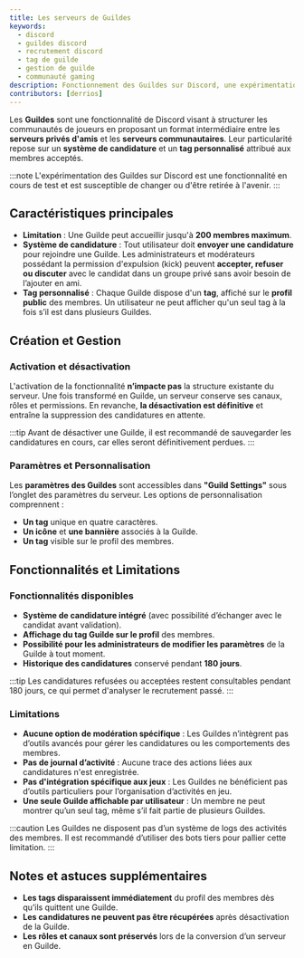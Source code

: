 ```yaml
---
title: Les serveurs de Guildes
keywords:
  - discord
  - guildes discord
  - recrutement discord
  - tag de guilde
  - gestion de guilde
  - communauté gaming
description: Fonctionnement des Guildes sur Discord, une expérimentation permettant aux joueurs de créer des communautés exclusives avec un système de recrutement avancé, une gestion optimisée et une identité visuelle unique.
contributors: [derrios]
---
```


Les **Guildes** sont une fonctionnalité de Discord visant à structurer les communautés de joueurs en proposant un format intermédiaire entre les **serveurs privés d'amis** et les **serveurs communautaires**. Leur particularité repose sur un **système de candidature** et un **tag personnalisé** attribué aux membres acceptés.

:::note
L'expérimentation des Guildes sur Discord est une fonctionnalité en cours de test et est susceptible de changer ou d'être retirée à l'avenir.
:::

## Caractéristiques principales
- **Limitation** : Une Guilde peut accueillir jusqu'à **200 membres maximum**.
- **Système de candidature** : Tout utilisateur doit **envoyer une candidature** pour rejoindre une Guilde. Les administrateurs et modérateurs possédant la permission d'expulsion (kick) peuvent **accepter, refuser ou discuter** avec le candidat dans un groupe privé sans avoir besoin de l’ajouter en ami.
- **Tag personnalisé** : Chaque Guilde dispose d'un **tag**, affiché sur le **profil public** des membres. Un utilisateur ne peut afficher qu'un seul tag à la fois s’il est dans plusieurs Guildes.

## Création et Gestion
### Activation et désactivation
L'activation de la fonctionnalité **n’impacte pas** la structure existante du serveur. Une fois transformé en Guilde, un serveur conserve ses canaux, rôles et permissions. En revanche, **la désactivation est définitive** et entraîne la suppression des candidatures en attente.

:::tip
Avant de désactiver une Guilde, il est recommandé de sauvegarder les candidatures en cours, car elles seront définitivement perdues.
:::

### Paramètres et Personnalisation
Les **paramètres des Guildes** sont accessibles dans **"Guild Settings"** sous l’onglet des paramètres du serveur. Les options de personnalisation comprennent :
- **Un tag** unique en quatre caractères.
- **Un icône** et **une bannière** associés à la Guilde.
- **Un tag** visible sur le profil des membres.

## Fonctionnalités et Limitations
### Fonctionnalités disponibles
- **Système de candidature intégré** (avec possibilité d’échanger avec le candidat avant validation).
- **Affichage du tag Guilde sur le profil** des membres.
- **Possibilité pour les administrateurs de modifier les paramètres** de la Guilde à tout moment.
- **Historique des candidatures** conservé pendant **180 jours**.

:::tip
Les candidatures refusées ou acceptées restent consultables pendant 180 jours, ce qui permet d'analyser le recrutement passé.
:::

### Limitations
- **Aucune option de modération spécifique** : Les Guildes n’intègrent pas d’outils avancés pour gérer les candidatures ou les comportements des membres.
- **Pas de journal d’activité** : Aucune trace des actions liées aux candidatures n'est enregistrée.
- **Pas d'intégration spécifique aux jeux** : Les Guildes ne bénéficient pas d’outils particuliers pour l’organisation d’activités en jeu.
- **Une seule Guilde affichable par utilisateur** : Un membre ne peut montrer qu’un seul tag, même s’il fait partie de plusieurs Guildes.

:::caution
Les Guildes ne disposent pas d’un système de logs des activités des membres. Il est recommandé d’utiliser des bots tiers pour pallier cette limitation.
:::

## Notes et astuces supplémentaires

- **Les tags disparaissent immédiatement** du profil des membres dès qu’ils quittent une Guilde.
- **Les candidatures ne peuvent pas être récupérées** après désactivation de la Guilde.
- **Les rôles et canaux sont préservés** lors de la conversion d’un serveur en Guilde.
